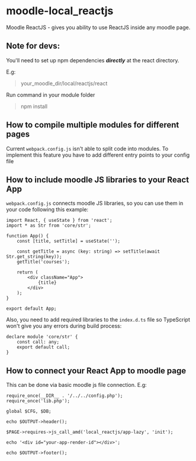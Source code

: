 # moodle-local_reactjs
Moodle ReactJS - gives you ability to use ReactJS inside any moodle page.

## Note for devs:

You'll need to set up npm dependencies ***directly*** at the react
directory. 

E.g:

> your_moodle_dir/local/reactjs/react

Run command in your module folder

> npm install

## How to compile multiple modules for different pages

Current `webpack.config.js` isn't able to split code into modules.
To implement this feature you have to add different entry points to
your config file

## How to include moodle JS libraries to your React App
`webpack.config.js` connects moodle JS libraries, so you 
can use them in your code following this example:

    import React, { useState } from 'react';
    import * as Str from 'core/str';
    
    function App() {
        const [title, setTitle] = useState('');

        const getTitle = async (key: string) => setTitle(await Str.get_string(key));
        getTitle('courses');
        
        return (
            <div className="App">
                {title}
            </div>
        );
    }

    export default App;

Also, you need to add required libraries to the `index.d.ts` file 
so TypeScript won't give you any errors during build process:

    declare module 'core/str' {
        const call: any;
        export default call;
    }

## How to connect your React App to moodle page

This can be done via basic moodle js file connection. E.g:

    require_once(__DIR__ . '/../../config.php');
    require_once('lib.php');
    
    global $CFG, $DB;
    
    echo $OUTPUT->header();
    
    $PAGE->requires->js_call_amd('local_reactjs/app-lazy', 'init');
    
    echo '<div id="your-app-render-id"></div>';
    
    echo $OUTPUT->footer();
